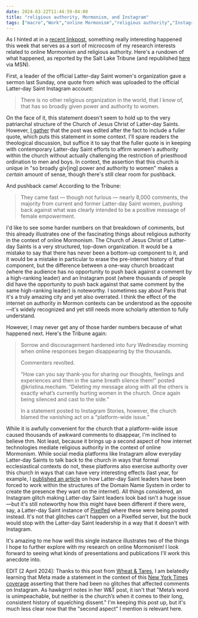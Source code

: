 ```yaml
---
date: 2024-03-22T11:44:59-04:00
title: "religious authority, Mormonism, and Instagram"
tags: ["macro","Work","online Mormonism","religious authority","Instagram","Church of Jesus Christ of Latter-day Saints"]
---
```

As I hinted at in a [recent linkpost](https://spencergreenhalgh.com/work/2024-03-20-bookmarking-for/), something really interesting happened this week that serves as a sort of microcosm of my research interests related to online Mormonism and religious authority. Here's a rundown of what happened, as reported by the Salt Lake Tribune (and republished [here](https://www.msn.com/en-us/news/us/lds-church-responds-to-firestorm-over-speech-about-women-blames-glitch-for-vanishing-social-media-comments/ar-BB1keX1I) via MSN). 

First, a leader of the official Latter-day Saint women's organization gave a sermon last Sunday, one quote from which was uploaded to the official Latter-day Saint Instagram account:

> There is no other religious organization in the world, that I know of, that has so broadly given power and authority to women.

On the face of it, this statement doesn't seem to hold up to the very patriarchal structure of the Church of Jesus Christ of Latter-day Saints. However, [I gather](https://exponentii.org/blog/call-for-submissions-the-deleted-comments-department/) that the post was edited after the fact to include a fuller quote, which puts this statement in some context. I'll spare readers the theological discussion, but suffice it to say that the fuller quote is in keeping with contemporary Latter-day Saint efforts to affirm women's authority within the church without actually challenging the restriction of priesthood ordination to men and boys. In context, the assertion that this church is unique in "so broadly giv[ing] power and authority to women" makes a *certain* amount of sense, though there's still clear room for pushback.

And pushback came! According to the Tribune:

> They came fast — though not furious — nearly 8,000 comments, the majority from current and former Latter-day Saint women, pushing back against what was clearly intended to be a positive message of female empowerment.

I'd like to see some harder numbers on that breakdown of comments, but this already illustrates one of the fascinating things about religious authority in the context of online Mormonism. The Church of Jesus Christ of Latter-day Saints is a very structured, top-down organization. It would be a mistake to say that there has never been a bottom-up component to it, and it would be a mistake in particular to erase the pre-internet history of that component, but the difference between a one-way church broadcast (where the audience has no opportunity to push back against a comment by a high-ranking leader) and an Instagram post (where thousands of people did have the opportunity to push back against that same comment by the same high-ranking leader) is noteworthy. I sometimes say about Paris that it's a truly amazing city and yet also overrated. I think the effect of the internet on authority in Mormon contexts can be understood as the opposite—it's widely recognized and yet still needs more scholarly attention to fully understand.

However, I may never get any of those harder numbers because of what happened next. Here's the Tribune again:

> Sorrow and discouragement hardened into fury Wednesday morning when online responses began disappearing by the thousands.
> 
> Commenters revolted.
> 
> “How can you say thank-you for sharing our thoughts, feelings and experiences and then in the same breath silence them!” posted @kristina.mecham. “Deleting my message along with all the others is exactly what’s currently hurting women in the church. Once again being silenced and cast to the side.”
> 
> In a statement posted to Instagram Stories, however, the church blamed the vanishing act on a “platform-wide issue.”

While it is awfully convenient for the church that a platform-wide issue caused thousands of awkward comments to disappear, I'm inclined to believe thm. Not least, because it brings up a second aspect of how internet technologies mediate religious authority in the context of online Mormonism. While social media platforms like Instagram allow everyday Latter-day Saints to talk back to the church in ways that formal ecclesiastical contexts do not, these platforms also exercise authority over this church in ways that can have very interesting effects (last year, for example, I [published an article](https://spencergreenhalgh.com/work/new-publication-technology-naming-and-legitimacy-in-the-latter-day-saint-tradition/) on how Latter-day Saint leaders have been forced to work within the structures of the Domain Name System in order to create the presence they want on the internet). All things considered, an Instagram glitch making Latter-day Saint leaders look bad isn't a huge issue—but it's still noteworthy how this might have been different if there were, say, a Latter-day Saint instance of [Pixelfed](https://pixelfed.org/) where these were being posted instead. It's not that glitches can't happen on a Pixelfed server, but the buck would stop with the Latter-day Saint leadership in a way that it doesn't with Instagram.

It's amazing to me how well this single instance illustrates two of the things I hope to further explore with my research on online Mormonism! I look forward to seeing what kinds of presentations and publications I'll work this anecdote into.

EDIT [2 April 2024]: Thanks to this post from [Wheat & Tares](https://wheatandtares.org/2024/04/02/this-aint-it/), I am belatedly learning that Meta made a statement in the context of this [New York Times coverage](https://www.nytimes.com/2024/03/22/us/mormon-church-women-latter-day-saints.html) asserting that there had been no glitches that affected comments on Instagram. As hawkgrrrl notes in her W&T post, it isn't that "Meta’s word is unimpeachable, but neither is the church’s when it comes to their long, consistent history of squelching dissent." I'm keeping this post up, but it's much less clear now that the "second aspect" I mention is relevant here.